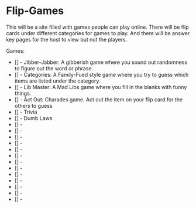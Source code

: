 # Flip-Games

This will be a site filled with games people can play online. There will be flip cards under different categories for games to play. And there will be answer key pages for the host to view but not the players.

Games:
- [] - Jibber-Jabber: A gibberish game where you sound out randomness to figure out the word or phrase.
- [] - Categories: A Family-Fued style game where you try to guess which items are listed under the category.
- [] - Lib Master: A Mad Libs game where you fill in the blanks with funny things.
- [] - Act Out: Charades game. Act out the item on your flip card for the others to guess
- [] - Trivia
- [] - Dumb Laws
- [] - 
- [] - 
- [] - 
- [] - 
- [] - 
- [] - 
- [] - 
- [] - 
- [] - 
- [] - 
- [] - 
- [] - 
- [] - 